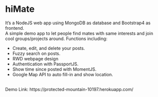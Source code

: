 # hiMate
It’s a NodeJS web app using MongoDB as database and Bootstrap4 as frontend. <br>
A simple demo app to let people find mates with same interests and join cool groups/projects around. Functions including:
- Create, edit, and delete your posts.
- Fuzzy search on posts.
- RWD webpage design
- Authentication with PassportJS.
- Show time since posted with MomentJS.
- Google Map API to auto fill-in and show location.
<br>
Demo Link: https://protected-mountain-10197.herokuapp.com/

